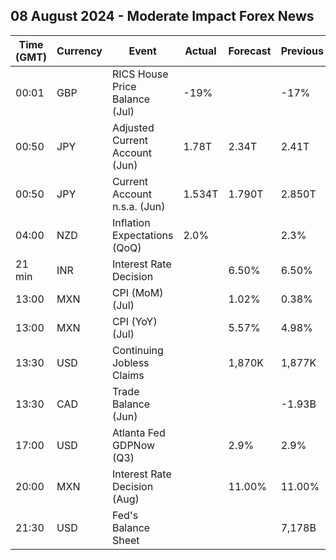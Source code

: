 ## 08 August 2024 - Moderate Impact Forex News

| Time (GMT) | Currency | Event | Actual | Forecast | Previous |
|------|----------|-------|--------|----------|----------|
| 00:01 | GBP | RICS House Price Balance (Jul) | -19% |  | -17% |
| 00:50 | JPY | Adjusted Current Account (Jun) | 1.78T | 2.34T | 2.41T |
| 00:50 | JPY | Current Account n.s.a. (Jun) | 1.534T | 1.790T | 2.850T |
| 04:00 | NZD | Inflation Expectations (QoQ) | 2.0% |  | 2.3% |
| 21 min | INR | Interest Rate Decision |  | 6.50% | 6.50% |
| 13:00 | MXN | CPI (MoM) (Jul) |  | 1.02% | 0.38% |
| 13:00 | MXN | CPI (YoY) (Jul) |  | 5.57% | 4.98% |
| 13:30 | USD | Continuing Jobless Claims |  | 1,870K | 1,877K |
| 13:30 | CAD | Trade Balance (Jun) |  |  | -1.93B |
| 17:00 | USD | Atlanta Fed GDPNow (Q3) |  | 2.9% | 2.9% |
| 20:00 | MXN | Interest Rate Decision (Aug) |  | 11.00% | 11.00% |
| 21:30 | USD | Fed's Balance Sheet |  |  | 7,178B |

